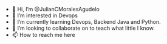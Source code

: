 - 👋 Hi, I’m @JulianCMoralesAgudelo
- 👀 I’m interested in Devops
- 🌱 I’m currently learning Devops, Backend Java and Python.
- 💞️ I’m looking to collaborate on to teach what little I know. 
- 📫 How to reach me here

<!---
JulianCMoralesAgudelo/JulianCMoralesAgudelo is a ✨ special ✨ repository because its `README.md` (this file) appears on your GitHub profile.
You can click the Preview link to take a look at your changes.
--->
